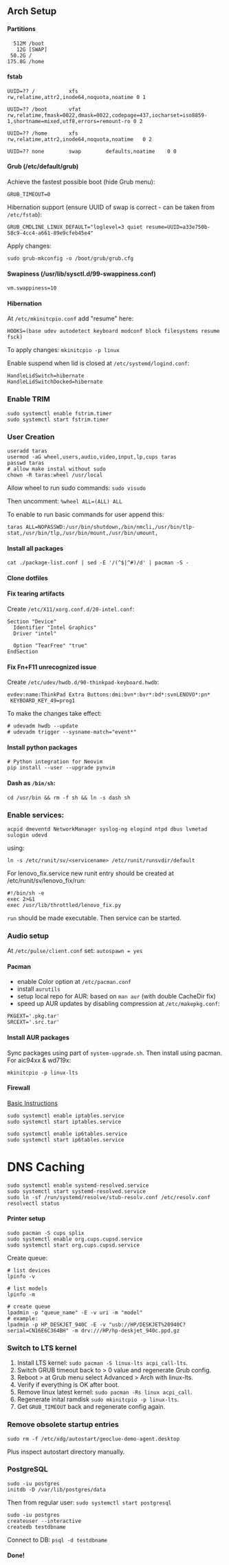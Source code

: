 ## Arch Setup

#### Partitions

```
  512M /boot
   12G [SWAP]
 50.2G /
175.8G /home
```

#### fstab

```
UUID=??	/         	xfs       	rw,relatime,attr2,inode64,noquota,noatime 0 1

UUID=??	/boot     	vfat      	rw,relatime,fmask=0022,dmask=0022,codepage=437,iocharset=iso8859-1,shortname=mixed,utf8,errors=remount-ro 0 2

UUID=??	/home     	xfs       	rw,relatime,attr2,inode64,noquota,noatime	0 2

UUID=??	none      	swap      	defaults,noatime  	0 0
```

#### Grub (/etc/default/grub)

Achieve the fastest possible boot (hide Grub menu):

`GRUB_TIMEOUT=0`

Hibernation support (ensure UUID of swap is correct - can be taken from `/etc/fstab`):

`GRUB_CMDLINE_LINUX_DEFAULT="loglevel=3 quiet resume=UUID=a33e750b-58c9-4cc4-a661-89e9cfeb45e4"`

Apply changes:

`sudo grub-mkconfig -o /boot/grub/grub.cfg`

#### Swapiness (/usr/lib/sysctl.d/99-swappiness.conf)

`vm.swappiness=10`

#### Hibernation

At `/etc/mkinitcpio.conf` add "resume" here:

`HOOKS=(base udev autodetect keyboard modconf block filesystems resume fsck)`

To apply changes: `mkinitcpio -p linux`

Enable suspend when lid is closed at `/etc/systemd/logind.conf`:

```
HandleLidSwitch=hibernate
HandleLidSwitchDocked=hibernate
```

### Enable TRIM

```
sudo systemctl enable fstrim.timer
sudo systemctl start fstrim.timer
```

### User Creation

```
useradd taras
usermod -aG wheel,users,audio,video,input,lp,cups taras
passwd taras
# allow make instal without sudo
chown -R taras:wheel /usr/local
```

Allow wheel to run sudo commands: `sudo visudo`

Then uncomment: `%wheel ALL=(ALL) ALL`

To enable to run basic commands for user append this:

`taras ALL=NOPASSWD:/usr/bin/shutdown,/bin/nmcli,/usr/bin/tlp-stat,/usr/bin/tlp,/usr/bin/mount,/usr/bin/umount,`

#### Install all packages

```
cat ./package-list.conf | sed -E '/(^$|^#)/d' | pacman -S -
```

#### Clone dotfiles

#### Fix tearing artifacts

Create `/etc/X11/xorg.conf.d/20-intel.conf`:

```
Section "Device"
  Identifier "Intel Graphics"
  Driver "intel"

  Option "TearFree" "true"
EndSection
```

#### Fix Fn+F11 unrecognized issue

Create `/etc/udev/hwdb.d/90-thinkpad-keyboard.hwdb`:

```
evdev:name:ThinkPad Extra Buttons:dmi:bvn*:bvr*:bd*:svnLENOVO*:pn*
 KEYBOARD_KEY_49=prog1
```

To make the changes take effect:

```
# udevadm hwdb --update
# udevadm trigger --sysname-match="event*"
```

#### Install python packages

```
# Python integration for Neovim
pip install --user --upgrade pynvim
```

#### Dash as `/bin/sh`:

`cd /usr/bin && rm -f sh && ln -s dash sh`

### Enable services:

```
acpid dmeventd NetworkManager syslog-ng elogind ntpd dbus lvmetad sulogin udevd
```

using:

```
ln -s /etc/runit/sv/<servicename> /etc/runit/runsvdir/default
```

For lenovo_fix.service new runit entry should be
created at /etc/runit/sv/lenovo_fix/run:

```
#!/bin/sh -e
exec 2>&1
exec /usr/lib/throttled/lenovo_fix.py
```

`run` should be made executable. Then service can be started.

### Audio setup

At `/etc/pulse/client.conf` set: `autospawn = yes`

#### Pacman

* enable Color option at `/etc/pacman.conf`
* install `aurutils`
* setup local repo for AUR: based on `man aur` (with double CacheDir fix)
* speed up AUR updates by disabling compression at `/etc/makepkg.conf`:

```
PKGEXT='.pkg.tar'
SRCEXT='.src.tar'
```

#### Install AUR packages

Sync packages using part of `system-upgrade.sh`. Then install using pacman.
For aic94xx & wd719x:

```
mkinitcpio -p linux-lts
```

#### Firewall

[Basic Instructions](https://wiki.archlinux.org/index.php/Simple_stateful_firewall)

```
sudo systemctl enable iptables.service
sudo systemctl start iptables.service

sudo systemctl enable ip6tables.service
sudo systemctl start ip6tables.service
```

# DNS Caching

```
sudo systemctl enable systemd-resolved.service
sudo systemctl start systemd-resolved.service
sudo ln -sf /run/systemd/resolve/stub-resolv.conf /etc/resolv.conf
resolvectl status
```

#### Printer setup

```
sudo pacman -S cups splix
sudo systemctl enable org.cups.cupsd.service
sudo systemctl start org.cups.cupsd.service
```

Create queue:

```
# list devices
lpinfo -v

# list models
lpinfo -m

# create queue
lpadmin -p "queue_name" -E -v uri -m "model"
# example:
lpadmin -p HP_DESKJET_940C -E -v "usb://HP/DESKJET%20940C?serial=CN16E6C364BH" -m drv:///HP/hp-deskjet_940c.ppd.gz
```

### Switch to LTS kernel

1. Install LTS kernel: `sudo pacman -S linux-lts acpi_call-lts`.
2. Switch GRUB timeout back to > 0 value and regenerate Grub config.
3. Reboot > at Grub menu select Advanced > Arch with linux-lts.
4. Verify if everything is OK after boot.
5. Remove linux latest kernel: `sudo pacman -Rs linux acpi_call`.
6. Regenerate inital ramdisk `sudo mkinitcpio -p linux-lts`.
6. Get `GRUB_TIMEOUT` back and regenerate config again.

### Remove obsolete startup entries

```
sudo rm -f /etc/xdg/autostart/geoclue-demo-agent.desktop
```

Plus inspect autostart directory manually.

### PostgreSQL

```
sudo -iu postgres
initdb -D /var/lib/postgres/data
```

Then from regular user: `sudo systemctl start postgresql`

```
sudo -iu postgres
createuser --interactive
createdb testdbname
```

Connect to DB: `psql -d testdbname`

#### Done!
